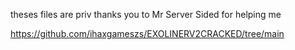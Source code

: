 theses files are priv thanks you to Mr Server Sided for helping me

https://github.com/ihaxgameszs/EXOLINERV2CRACKED/tree/main
